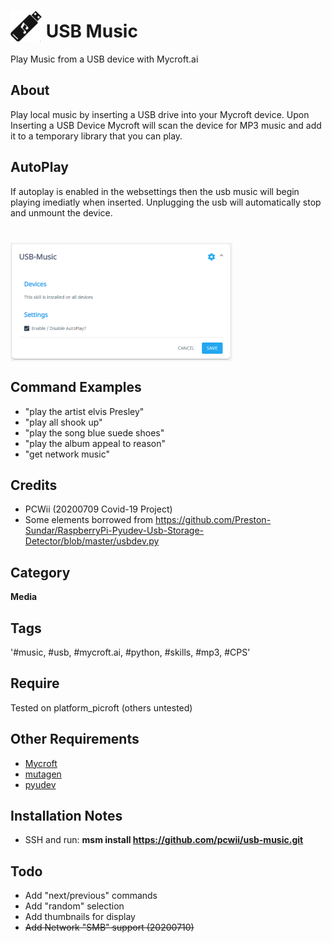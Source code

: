 # <img src='/images/usbmusic.png' card_color='#40DBB0' width='50' height='50' style='vertical-align:bottom'/> USB Music
Play Music from a USB device with Mycroft.ai

## About 
Play local music by inserting a USB drive into your Mycroft device. Upon Inserting a USB Device Mycroft
will scan the device for MP3 music and add it to a temporary library that you can play. 
## AutoPlay
If autoplay is enabled in the websettings then the usb music will begin playing imediatly when inserted.
Unplugging the usb will automatically stop and unmount the device.
# <img src='/images/settings.png' card_color='#40DBB0' width='355' height='190' style='vertical-align:bottom'/>
## Command Examples
* "play the artist elvis Presley"
* "play all shook up"
* "play the song blue suede shoes"
* "play the album appeal to reason"
* "get network music"


## Credits 
* PCWii (20200709 Covid-19 Project)
* Some elements borrowed from https://github.com/Preston-Sundar/RaspberryPi-Pyudev-Usb-Storage-Detector/blob/master/usbdev.py
## Category
**Media**
## Tags
'#music, #usb, #mycroft.ai, #python, #skills, #mp3, #CPS'
## Require 
Tested on platform_picroft (others untested) 
## Other Requirements
- [Mycroft](https://docs.mycroft.ai/installing.and.running/installation)
- [mutagen](https://mutagen.readthedocs.io/en/latest/)
- [pyudev](https://pyudev.readthedocs.io/en/latest/)
## Installation Notes
- SSH and run: <b>msm install https://github.com/pcwii/usb-music.git</b>
## Todo
- Add "next/previous" commands
- Add "random" selection
- Add thumbnails for display
- ~~Add Network "SMB" support (20200710)~~